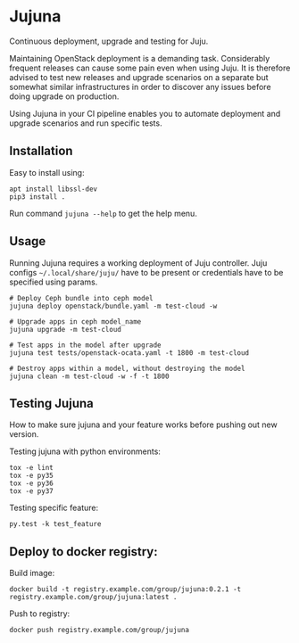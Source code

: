 # Jujuna

Continuous deployment, upgrade and testing for Juju.

Maintaining OpenStack deployment is a demanding task. Considerably frequent releases can cause some pain even when using Juju. It is therefore advised to test new releases and upgrade scenarios on a separate but somewhat similar infrastructures in order to discover any issues before doing upgrade on production.

Using Jujuna in your CI pipeline enables you to automate deployment and upgrade scenarios and run specific tests.

## Installation

Easy to install using:

```
apt install libssl-dev
pip3 install .
```

Run command `jujuna --help` to get the help menu.

## Usage

Running Jujuna requires a working deployment of Juju controller. Juju configs `~/.local/share/juju/` have to be present or credentials have to be specified using params.

```
# Deploy Ceph bundle into ceph model
jujuna deploy openstack/bundle.yaml -m test-cloud -w

# Upgrade apps in ceph model_name
jujuna upgrade -m test-cloud

# Test apps in the model after upgrade
jujuna test tests/openstack-ocata.yaml -t 1800 -m test-cloud

# Destroy apps within a model, without destroying the model
jujuna clean -m test-cloud -w -f -t 1800

```

## Testing Jujuna

How to make sure jujuna and your feature works before pushing out new version.

Testing jujuna with python environments:
```
tox -e lint
tox -e py35
tox -e py36
tox -e py37
```

Testing specific feature:

```
py.test -k test_feature
```

## Deploy to docker registry:

Build image:

```
docker build -t registry.example.com/group/jujuna:0.2.1 -t registry.example.com/group/jujuna:latest .
```

Push to registry:

```
docker push registry.example.com/group/jujuna
```
